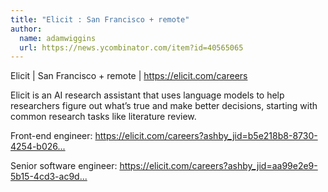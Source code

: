 ```yaml
---
title: "Elicit : San Francisco + remote"
author:
  name: adamwiggins
  url: https://news.ycombinator.com/item?id=40565065
---
```

Elicit | San Francisco + remote | <a href="https:&#x2F;&#x2F;elicit.com&#x2F;careers" rel="nofollow">https:&#x2F;&#x2F;elicit.com&#x2F;careers</a>

Elicit is an AI research assistant that uses language models to help researchers figure out what’s true and make better decisions, starting with common research tasks like literature review.

Front-end engineer: <a href="https:&#x2F;&#x2F;elicit.com&#x2F;careers?ashby_jid=b5e218b8-8730-4254-b026-1fe2fe02c3eb" rel="nofollow">https:&#x2F;&#x2F;elicit.com&#x2F;careers?ashby_jid=b5e218b8-8730-4254-b026...</a>

Senior software engineer: <a href="https:&#x2F;&#x2F;elicit.com&#x2F;careers?ashby_jid=aa99e2e9-5b15-4cd3-ac9d-9c9177ff61c8" rel="nofollow">https:&#x2F;&#x2F;elicit.com&#x2F;careers?ashby_jid=aa99e2e9-5b15-4cd3-ac9d...</a>
